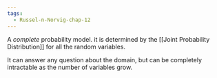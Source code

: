 ```yaml
---
tags:
  - Russel-n-Norvig-chap-12
---
```


A *complete* probability model. it is determined by the [[Joint Probability Distribution]] for all the random variables.

It can answer any question about the domain, but can be completely intractable as the number of variables grow.